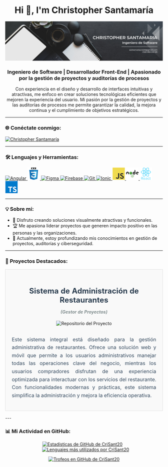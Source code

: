 <h1 align="center">Hi 👋, I'm Christopher Santamaría</h1>
<img src="img/banner.png">
<h3 align="center">
Ingeniero de Software | Desarrollador Front-End | Apasionado por la gestión de proyectos y auditorías de procesos
</h3>

<p align="center">
  Con experiencia en el diseño y desarrollo de interfaces intuitivas y atractivas, me enfoco en crear soluciones tecnológicas eficientes que mejoren la experiencia del usuario. Mi pasión por la gestión de proyectos y las auditorías de procesos me permite garantizar la calidad, la mejora continua y el cumplimiento de objetivos estratégicos.
</p>

---

### 🌐 **Conéctate conmigo:**
<p align="left">
  <a href="https://fb.com/christopher.santamaria" target="_blank">
    <img align="center" src="https://raw.githubusercontent.com/rahuldkjain/github-profile-readme-generator/master/src/images/icons/Social/facebook.svg" alt="Christopher Santamaría" height="30" width="40" />
  </a>
  <!-- Agrega más enlaces si tienes otras redes sociales -->
</p>

---

### 🛠️ **Lenguajes y Herramientas:**
<p align="left">
  <a href="https://angular.io" target="_blank" rel="noreferrer">
    <img src="https://angular.io/assets/images/logos/angular/angular.svg" alt="Angular" width="40" height="40" />
  </a>
  <a href="https://www.w3schools.com/css/" target="_blank" rel="noreferrer">
    <img src="https://raw.githubusercontent.com/devicons/devicon/master/icons/css3/css3-original-wordmark.svg" alt="CSS3" width="40" height="40" />
  </a>
  <a href="https://figma.com/" target="_blank" rel="noreferrer">
    <img src="https://www.vectorlogo.zone/logos/figma/figma-icon.svg" alt="Figma" width="40" height="40" />
  </a>
  <a href="https://firebase.google.com/" target="_blank" rel="noreferrer">
    <img src="https://www.vectorlogo.zone/logos/firebase/firebase-icon.svg" alt="Firebase" width="40" height="40" />
  </a>
  <a href="https://git-scm.com/" target="_blank" rel="noreferrer">
    <img src="https://www.vectorlogo.zone/logos/git-scm/git-scm-icon.svg" alt="Git" width="40" height="40" />
  </a>
  <a href="https://ionicframework.com" target="_blank" rel="noreferrer">
    <img src="https://upload.wikimedia.org/wikipedia/commons/d/d1/Ionic_Logo.svg" alt="Ionic" width="40" height="40" />
  </a>
  <a href="https://developer.mozilla.org/en-US/docs/Web/JavaScript" target="_blank" rel="noreferrer">
    <img src="https://raw.githubusercontent.com/devicons/devicon/master/icons/javascript/javascript-original.svg" alt="JavaScript" width="40" height="40" />
  </a>
  <a href="https://nodejs.org" target="_blank" rel="noreferrer">
    <img src="https://raw.githubusercontent.com/devicons/devicon/master/icons/nodejs/nodejs-original-wordmark.svg" alt="Node.js" width="40" height="40" />
  </a>
  <a href="https://reactjs.org/" target="_blank" rel="noreferrer">
    <img src="https://raw.githubusercontent.com/devicons/devicon/master/icons/react/react-original-wordmark.svg" alt="React" width="40" height="40" />
  </a>
  <a href="https://www.typescriptlang.org/" target="_blank" rel="noreferrer">
    <img src="https://raw.githubusercontent.com/devicons/devicon/master/icons/typescript/typescript-original.svg" alt="TypeScript" width="40" height="40" />
  </a>
  <!-- Añade más herramientas según tu experiencia -->
</p>

---

### 💡 **Sobre mí:**
- 🎨 Disfruto creando soluciones visualmente atractivas y funcionales.  
- 🏆 Me apasiona liderar proyectos que generen impacto positivo en las personas y las organizaciones.  
- 🌱 Actualmente, estoy profundizando mis conocimientos en gestión de proyectos, auditorías y ciberseguridad.  

---

### 🚀 **Proyectos Destacados:**
<table style="width: 100%; border-collapse: collapse;">
  <tr>
    <td style="width: 50%; padding: 20px; background-color: #f9f9f9; border: 1px solid #ddd; border-radius: 8px;">
      <h3 align="center" style="color: #2c3e50; font-size: 1.5rem; margin-bottom: 15px;">
        Sistema de Administración de Restaurantes
      </h3>
      <p align="center" style="margin-bottom: 20px; font-weight: bold; color: #7f8c8d;">
        <em>(Gestor de Proyectos)</em>
      </p>
      <div align="center">
        <a href="https://github.com/PSW-GourtmetGO/GourtmetGo-Web-FrontEnd" target="_blank" style="text-decoration: none;">
          <img src="https://img.shields.io/badge/CODE-80ffaa?style=for-the-badge&logo=github&logoColor=black" 
               alt="Repositorio del Proyecto" 
               style="margin-bottom: 15px;">
        </a>
      </div>
      <p style="text-align: justify; font-size: 1rem; line-height: 1.6; color: #34495e;">
        Este sistema integral está diseñado para la gestión administrativa de restaurantes. Ofrece una solución web y móvil que permite a los usuarios administrativos manejar todas las operaciones clave del negocio, mientras los usuarios compradores disfrutan de una experiencia optimizada para interactuar con los servicios del restaurante. Con funcionalidades modernas y prácticas, este sistema simplifica la administración y mejora la eficiencia operativa.
      </p>
    </td>
  </tr>
</table>
---

### 📊 **Mi Actividad en GitHub:**

<p align="center">
  <a href="https://github.com/anuraghazra/github-readme-stats" target="_blank">
    <img src="https://github-readme-stats.vercel.app/api?username=CriSant20&show_icons=true&theme=radical" 
         alt="Estadísticas de GitHub de CriSant20" 
         height="165" 
         style="margin-right: 10px;" />
  </a>
  <a href="https://github.com/anuraghazra/github-readme-stats" target="_blank">
    <img src="https://github-readme-stats.vercel.app/api/top-langs/?username=CriSant20&layout=compact&theme=radical" 
         alt="Lenguajes más utilizados por CriSant20" 
         height="165" 
         style="margin-left: 10px;" />
  </a>
</p>

<p align="center">
  <a href="https://github-profile-trophy.vercel.app/?username=CriSant20" target="_blank">
    <img src="https://github-profile-trophy.vercel.app/?username=CriSant20&theme=radical&row=1&column=6" 
         alt="Trofeos en GitHub de CriSant20" />
  </a>
</p>


